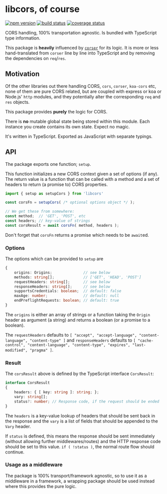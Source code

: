 # libcors, of course

[![npm version][npm-image]][npm-url]
[![build status][travis-image]][travis-url]
[![coverage status][coverage-image]][coverage-url]

CORS handling, 100% transportation agnostic. Is bundled with TypeScript type information.

This package is **heavily** influenced by [`corser`](https://www.npmjs.com/package/corser) for its logic. It is more or less hand-translated from `corser` line by line into TypeScript and by removing the dependencies on `req`/`res`.

## Motivation

Of the other libraries out there handling CORS, `cors`, `corser`, `koa-cors` etc, none of them are pure CORS related, but are coupled with express or koa or Node.js' `http` modules, and they potentially alter the corresponding `req` and `res` objects.

This package provides **purely** the logic for CORS.

There is **no** mutable global state being stored within this module. Each instance you create contains its own state. Expect no magic.

It's written in TypeScript. Exported as JavaScript with separate typings.

## API

The package exports one function; `setup`.

This function initializes a new CORS context given a set of options (if any). The return value is a function that can be called with a method and a set of headers to return (a promise to) CORS properties.

```js
import { setup as setupCors } from 'libcors'

const corsFn = setupCors( /* optional options object */ );

// We get these from somewhere:
const method;  // 'GET', 'POST', etc
const headers; // key-value of strings
const corsResult = await corsFn( method, headers );
```

Don't forget that `corsFn` returns a promise which needs to be `await`ed.

### Options

The options which can be provided to `setup` are

```ts
{
    origins: Origins;              // see below
    methods: string[];             // ['GET', 'HEAD', 'POST']
    requestHeaders: string[];      // see below
    responseHeaders: string[];     // see below
    supportsCredentials: boolean;  // default: false
    maxAge: number;                // default: null
    endPreflightRequests: boolean; // default: true
}
```

The `origins` is either an array of strings or a function taking the `Origin` header as argument (a string) and returns a boolean (or a promise to a boolean).

The `requestHeaders` defaults to `[ "accept", "accept-language", "content-language", "content-type" ]` and `responseHeaders` defaults to `[ "cache-control", "content-language", "content-type", "expires", "last-modified", "pragma" ]`.

### Result

The `corsResult` above is defined by the TypeScript interface `CorsResult`:

```ts
interface CorsResult
{
    headers: { [ key: string ]: string; };
    vary: string[];
    status?: number; // Response code, if the request should be ended
}
```

The `headers` is a key-value lookup of headers that should be sent back in the response and the `vary` is a list of fields that should be appended to the `Vary` header.

If `status` is defined, this means the response should be sent immediately (without allowing further middlewares/routes) and the HTTP response code should be set to this value. `if ( !status )`, the normal route flow should continue.

### Usage as a middleware

The package is 100% transport/framework agnostic, so to use it as a middleware in a framework, a wrapping package should be used instead where this provides the pure logic.


[npm-image]: https://img.shields.io/npm/v/libcors.svg
[npm-url]: https://npmjs.org/package/libcors
[travis-image]: https://img.shields.io/travis/grantila/libcors.svg
[travis-url]: https://travis-ci.org/grantila/libcors
[coverage-image]: https://coveralls.io/repos/github/grantila/libcors/badge.svg?branch=master
[coverage-url]: https://coveralls.io/github/grantila/libcors?branch=master
